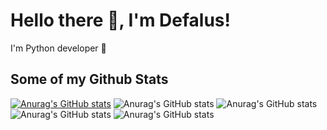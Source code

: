 <!---- 👋 Hi, I’m @Deflaus
- 👀 I’m interested in ...
- 🌱 I’m currently learning ...
- 💞️ I’m looking to collaborate on ...
- 📫 How to reach me ...
--->
<!---
Deflaus/Deflaus is a ✨ special ✨ repository because its `README.md` (this file) appears on your GitHub profile.
You can click the Preview link to take a look at your changes.
--->

# Hello there 👋, I'm Defalus!

I'm Python developer 🐍

## Some of my Github Stats
[![Anurag's GitHub stats](https://github-readme-stats.vercel.app/api?username=deflaus)](https://github.com/anuraghazra/github-readme-stats)
![Anurag's GitHub stats](https://github-readme-stats.vercel.app/api?username=deflaus&hide=contribs,prs)
![Anurag's GitHub stats](https://github-readme-stats.vercel.app/api?username=deflaus&count_private=true)
![Anurag's GitHub stats](https://github-readme-stats.vercel.app/api?username=deflaus&show_icons=true)
![Anurag's GitHub stats](https://github-readme-stats.vercel.app/api?username=deflaus&show_icons=true&theme=onedark)




<!--![Deflaus's github stats](https://github-readme-stats.vercel.app/api?username=deflaus) -->
